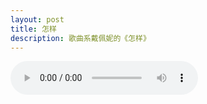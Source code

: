 ```yaml
---
layout: post
title: 怎样
description: 歌曲系戴佩妮的《怎样》
---
```


<audio src="{{ site.url }}/assets/zy.mp3" controls="controls" loop="loop">

歌曲系戴佩妮的《怎样》

一直想谈谈有关“脑海中的音乐”这样一个话题，有这样一个场景，当我们听到一段熟悉的旋律时，偶尔会想起自己之前在该旋律中做的一些事情或者当时的一些感觉，我相信这是有关“音乐记忆”的东西，也没去查相关的知识，在这里列出一些理论知识当然是不合适的，比较关心的是应该还是听到旋律后带来的新感觉，这样的感觉可以让我们停下手中的事情，重新细细品味那时的味道。

或许有人也喜欢用音乐把回忆装起来，我并没有这样做，但不经意间也会把一些回忆融入旋律存入脑海中，这样的旋律回忆常常是在旅途中产生的。在旅行的过程中喜欢听歌，不同的旅途中自然会产生不同的感受，如果和一个人一起的话，相信会有更深刻更难忘的感受。为什么会用“如果”，听起来很悲伤的样子。

回到开头的歌曲，这是我在听电台的时候随机听到的，之前虽没完整听过，但是也是可以确认自己以前是听过的。听了一遍之后，被里面的调调吸引，自己在这首歌曲里是没存有多少记忆的，展示在这里的原因还是里面的歌词，大意是分手后的一方恋人假想没有分手会产生的结果，并不断的问着没有回答的问题，不清楚真实生活中分手后的恋人听着这首歌是《怎样》的心情。

每个人的际遇都不一样，如果可以，可以谈谈你听着这首歌时的感想。